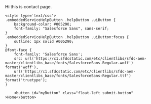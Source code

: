 <html>
  <body>
    Hi this is contact page.
 
    <style type='text/css'>
	.embeddedServiceHelpButton .helpButton .uiButton {
		background-color: #005290;
		font-family: "Salesforce Sans", sans-serif;
	}
	.embeddedServiceHelpButton .helpButton .uiButton:focus {
		outline: 1px solid #005290;
	}
	@font-face {
		font-family: 'Salesforce Sans';
		src: url('https://c1.sfdcstatic.com/etc/clientlibs/sfdc-aem-master/clientlibs_base/fonts/SalesforceSans-Regular.woff') format('woff'),
		url('https://c1.sfdcstatic.com/etc/clientlibs/sfdc-aem-master/clientlibs_base/fonts/SalesforceSans-Regular.ttf') format('truetype');
	}
</style>

	  	<button id="myButton" class="float-left submit-button" >Home</button>

<script type="text/javascript">
    document.getElementById("myButton").onclick = function () {
        location.href = "/index.html";
    };
</script>
	  
<script type='text/javascript' src='https://service.force.com/embeddedservice/5.0/esw.min.js'></script>
<script type='text/javascript'>
	var initESW = function(gslbBaseURL) {
		embedded_svc.settings.displayHelpButton = true; //Or false
		embedded_svc.settings.language = ''; //For example, enter 'en' or 'en-US'

		//embedded_svc.settings.defaultMinimizedText = '...'; //(Defaults to Chat with an Expert)
		//embedded_svc.settings.disabledMinimizedText = '...'; //(Defaults to Agent Offline)

		//embedded_svc.settings.loadingText = ''; //(Defaults to Loading)
		//embedded_svc.settings.storageDomain = 'yourdomain.com'; //(Sets the domain for your deployment so that visitors can navigate subdomains during a chat session)

		// Settings for Chat
		//embedded_svc.settings.directToButtonRouting = function(prechatFormData) {
			// Dynamically changes the button ID based on what the visitor enters in the pre-chat form.
			// Returns a valid button ID.
		//};
		//embedded_svc.settings.prepopulatedPrechatFields = {}; //Sets the auto-population of pre-chat form fields
		
		embedded_svc.settings.prepopulatedPrechatFields = {
    FirstName: "John",
    LastName: "Doe",
    Email: "john.doe@salesforce.com",
    Subject: "Hello"
};
		
		//embedded_svc.settings.fallbackRouting = []; //An array of button IDs, user IDs, or userId_buttonId
		//embedded_svc.settings.offlineSupportMinimizedText = '...'; //(Defaults to Contact Us)

		embedded_svc.settings.enabledFeatures = ['LiveAgent'];
		embedded_svc.settings.entryFeature = 'LiveAgent';
embedded_svc.settings.devMode = true;
		embedded_svc.init(
			'https://brave-goat-275838-dev-ed.my.salesforce.com',
			'https://gurinder-developer-edition.ap4.force.com',
			gslbBaseURL,
			'00D6F000001dd75',
			'Ursa_Major_Solar_Chat_Agents',
			{
				baseLiveAgentContentURL: 'https://c.la1-c2-hnd.salesforceliveagent.com/content',
				deploymentId: '5726F000000Xf0M',
				buttonId: '5736F000000XeZN',
				baseLiveAgentURL: 'https://d.la1-c2-hnd.salesforceliveagent.com/chat',
				eswLiveAgentDevName: 'Ursa_Major_Solar_Chat_Agents',
				isOfflineSupportEnabled: true
			}
		);
	};

	if (!window.embedded_svc) {
		var s = document.createElement('script');
		s.setAttribute('src', 'https://brave-goat-275838-dev-ed.my.salesforce.com/embeddedservice/5.0/esw.min.js');
		s.onload = function() {
			initESW(null);
		};
		document.body.appendChild(s);
	} else {
		initESW('https://service.force.com');
	}
</script>

	
<body>
</html>
